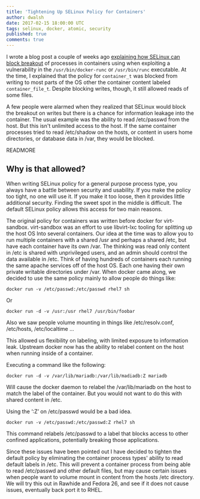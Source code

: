 ```yaml
---
title: 'Tightening Up SELinux Policy for Containers'
author: dwalsh
date: 2017-02-15 18:00:00 UTC
tags: selinux, docker, atomic, security
published: true
comments: true
---
```


I wrote a blog post a couple of weeks ago [explaining how SELinux can block breakout](http://rhelblog.redhat.com/2017/01/13/selinux-mitigates-container-vulnerability/) of processes in containers using when exploiting a vulnerability in the `/usr/bin/docker-runc` or `/usr/bin/runc` executable.  At the time, I explained that the policy for `container_t` was blocked from writing to most parts of the OS other the container content labeled `container_file_t`. Despite blocking writes, though, it still allowed reads of some files.

A few people were alarmed when they realized that SELinux would block the breakout on writes but there is a chance for information leakage into the container. The usual example was the ability to read /etc/passwd from the host. But this isn't unlimited access to the host. If the same container processes tried to read /etc/shadow on the hosts, or content in users home directories, or database data in /var, they would be blocked.

READMORE

## Why is that allowed?

When writing SELinux policy for a general purpose process type, you always have a battle between security and usability.  If you make the policy too tight, no one will use it. If you make it too loose, then it provides little additional security. Finding the sweet spot in the middle is difficult. The default SELinux policy allows this access for two main reasons.

The original policy for containers was written before docker for virt-sandbox. virt-sandbox was an effort to use libvirt-lxc tooling for splitting up the host OS Into several containers. Our idea at the time was to allow you to run multiple containers with a shared /usr and perhaps a shared /etc, but have each container have its own /var.  The thinking was read only content in /etc is shared with unprivileged users, and an admin should control the data available in /etc. Think of having hundreds of containers each running the same apache services off of the host OS.  Each one having their own private writable directories under /var.
When docker came along, we decided to use the same policy mainly to allow people do things like:

```
docker run -v /etc/passwd:/etc/passwd rhel7 sh
```

Or

```
docker run -d -v /usr:/usr rhel7 /usr/bin/foobar
```

Also we saw people volume mounting in things like /etc/resolv.conf, /etc/hosts, /etc/localtime ...

This allowed us flexibility on labeling, with limited exposure to information leak. Upstream docker now has the ability to relabel content on the host when running inside of a container.

Executing a command like the following:

```
docker run -d -v /var/lib/mariadb:/var/lib/madiadb:Z mariadb
```

Will cause the docker daemon to relabel the /var/lib/mariadb on the host to match the label of the container.  But you would not want to do this with shared content in /etc.

Using the ‘:Z’ on /etc/passwd would be a bad idea.

```
docker run -v /etc/passwd:/etc/passwd:Z rhel7 sh
```

This command relabels /etc/passwd to a label that blocks access to other confined applications, potentially breaking those applications.

Since these issues have been pointed out I have decided to tighten the default policy by eliminating the container process types' ability to read default labels in /etc.  This will prevent a container process from being able to read /etc/passwd and other default files, but may cause certain issues when people want to volume mount in content from the hosts /etc directory.  We will try this out in Rawhide and Fedora 26, and see if it does not cause issues, eventually back port it to RHEL.
